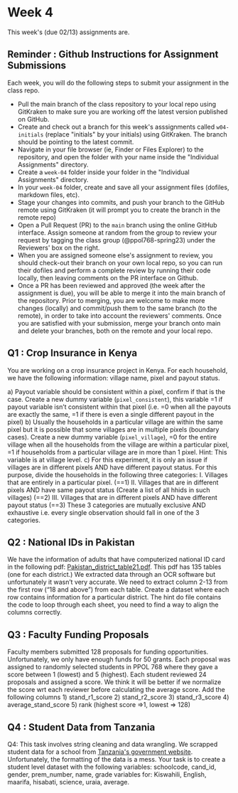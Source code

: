 # Week 4

This week's (due 02/13) assignments are.

## Reminder : Github Instructions for Assignment Submissions

Each week, you will do the following steps to submit your assignment in the class repo.
- Pull the main branch of the class repository to your local repo using GitKraken to make sure you are working off the latest version published on GitHub.
- Create and check out a branch for this week's asssignments called `w04-initials` (replace "initials" by your initials) using GitKraken. The branch should be pointing to the latest commit.
- Navigate in your file browser (ie, Finder or Files Explorer) to the repository, and open the folder with your name inside the "Individual Assignments" directory.
- Create a `week-04` folder inside your folder in the "Individual Assignments" directory.
- In your `week-04` folder, create and save all your assignment files (dofiles, markdown files, etc).
- Stage your changes into commits, and push your branch to the GitHub remote using GitKraken (it will prompt you to create the branch in the remote repo)
- Open a Pull Request (PR) to the `main` branch using the online GitHub interface. Assign someone at random from the group to review your request by tagging the class group (@ppol768-spring23) under the Reviewers' box on the right.
- When you are assigned someone else's assignment to review, you should check-out their branch on your own local repo, so you can run their dofiles and perform a complete review by running their code locally, then leaving comments on the PR interface on Github.
- Once a PR has been reviewed and approved (the week after the assignment is due), you will be able to merge it into the main branch of the repository. Prior to merging, you are welcome to make more changes (locally) and commit/push them to the same branch (to the remote), in order to take into account the reviewers' comments. Once you are satisfied with your submission, merge your branch onto main and delete your branches, both on the remote and your local repo.

## Q1 : Crop Insurance in Kenya

You are working on a crop insurance project in Kenya. For each household, we have the following information: village name, pixel and payout status.

a)	Payout variable should be consistent within a pixel, confirm if that is the case. Create a new dummy variable (`pixel_consistent`), this variable =1 if payout variable isn’t consistent within that pixel (i.e. =0 when all the payouts are exactly the same, =1 if there is even a single different payout in the pixel)
b)	Usually the households in a particular village are within the same pixel but it is possible that some villages are in multiple pixels (boundary cases). Create a new dummy variable (`pixel_village`), =0 for the entire village when all the households from the village are within a particular pixel, =1 if households from a particular village are in more than 1 pixel. Hint: This variable is at village level.
c)	For this experiment, it is only an issue if villages are in different pixels AND have different payout status. For this purpose, divide the households in the following three categories:
I.	Villages that are entirely in a particular pixel. (==1)
II.	Villages that are in different pixels AND have same payout status (Create a list of all hhids in such villages) (==2)
III.	Villages that are in different pixels AND have different payout status (==3)
These 3 categories are mutually exclusive AND exhaustive i.e. every single observation should fall in one of the 3 categories.

## Q2 : National IDs in Pakistan

 We have the information of adults that have computerized national ID card in the following pdf: [Pakistan_district_table21.pdf](01_data/q2_Pakistan_district_table21.pdf). This pdf has 135 tables (one for each district.) We extracted data through an OCR software but unfortunately it wasn’t very accurate. We need to extract column 2-13 from the first row (“18 and above”) from each table. Create a dataset where each row contains information for a particular district. The hint do file contains the code to loop through each sheet, you need to find a way to align the columns correctly.

 ## Q3 : Faculty Funding Proposals

Faculty members submitted 128 proposals for funding opportunities. Unfortunately, we only have enough funds for 50 grants. Each proposal was assigned to randomly selected students in PPOL 768 where they gave a score between 1 (lowest) and 5 (highest). Each student reviewed 24 proposals and assigned a score. We think it will be better if we normalize the score wrt each reviewer before calculating the average score. Add the following columns 1) stand_r1_score 2) stand_r2_score 3) stand_r3_score 4) average_stand_score 5) rank (highest score =>1, lowest => 128)

## Q4 : Student Data from Tanzania

Q4: This task involves string cleaning and data wrangling. We scrapped student data for a school from [Tanzania's government website](https://onlinesys.necta.go.tz/results/2021/psle/results/shl_ps0101114.htm). Unfortunately, the formatting of the data is a mess. Your task is to create a student level dataset with the following variables: schoolcode, cand_id, gender, prem_number, name, grade variables for: Kiswahili, English, maarifa, hisabati, science, uraia, average.
